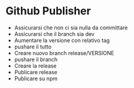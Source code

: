 # Github Publisher

- Assicurarsi che non ci sia nulla da committare
- Assicurarsi che il branch sia dev
- Aumentare la versione con relativo tag
- pushare il tutto
- Creare nuovo branch release/VERSIONE
- pushare il branch
- Creare la release
- Publicare release
- Publicare su npm
    
